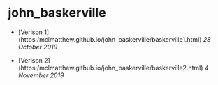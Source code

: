 # john_baskerville

- [Verison 1] (https:/mclmatthew.github.io/john_baskerville/baskerville1.html)
*28 October 2019*

- [Verison 2] (https:/mclmatthew.github.io/john_baskerville/baskerville2.html)
*4 November 2019*